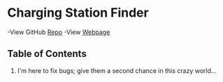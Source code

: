 # Charging Station Finder

-View GitHub [Repo](https://github.com/Ofelia1870/charging-station-finder)
-View [Webpage](https://ofelia1870.github.io/charging-station-finder/)

## Table of Contents

1. I'm here to fix bugs; give them a second chance in this crazy world...

